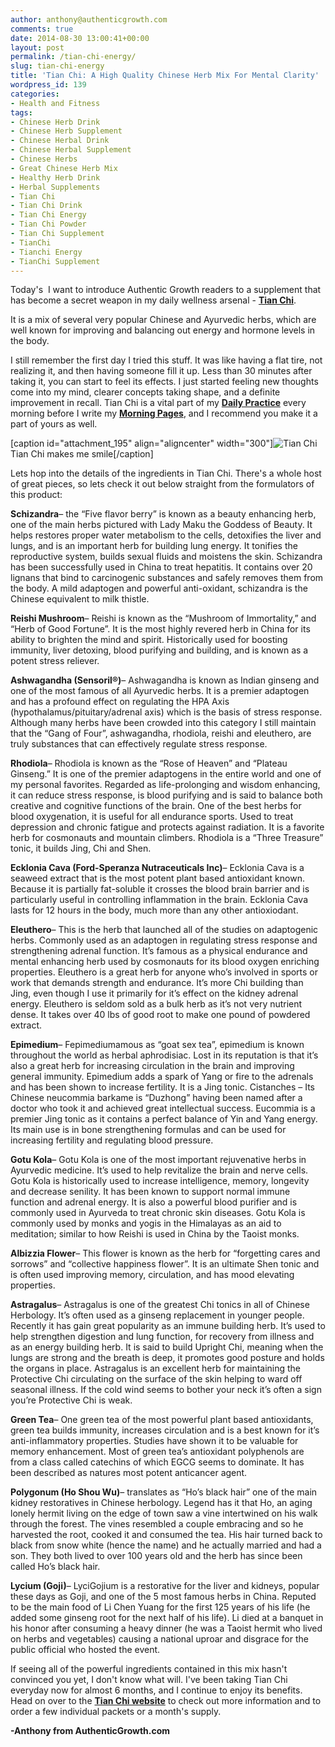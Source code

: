 ```yaml
---
author: anthony@authenticgrowth.com
comments: true
date: 2014-08-30 13:00:41+00:00
layout: post
permalink: /tian-chi-energy/
slug: tian-chi-energy
title: 'Tian Chi: A High Quality Chinese Herb Mix For Mental Clarity'
wordpress_id: 139
categories:
- Health and Fitness
tags:
- Chinese Herb Drink
- Chinese Herb Supplement
- Chinese Herbal Drink
- Chinese Herbal Supplement
- Chinese Herbs
- Great Chinese Herb Mix
- Healthy Herb Drink
- Herbal Supplements
- Tian Chi
- Tian Chi Drink
- Tian Chi Energy
- Tian Chi Powder
- Tian Chi Supplement
- TianChi
- Tianchi Energy
- TianChi Supplement
---
```


Today's  I want to introduce Authentic Growth readers to a supplement that has become a secret weapon in my daily wellness arsenal - [**Tian Chi**](http://goo.gl/ZmWWF1).

It is a mix of several very popular Chinese and Ayurvedic herbs, which are well known for improving and balancing out energy and hormone levels in the body.

I still remember the first day I tried this stuff. It was like having a flat tire, not realizing it, and then having someone fill it up. Less than 30 minutes after taking it, you can start to feel its effects. I just started feeling new thoughts come into my mind, clearer concepts taking shape, and a definite improvement in recall. Tian Chi is a vital part of my **[Daily Practice](http://www.authenticgrowth.com/the-daily-practice/)** every morning before I write my **[Morning Pages](http://www.amazon.com/gp/product/1585429287/ref=as_li_tl?ie=UTF8&camp=1789&creative=9325&creativeASIN=1585429287&linkCode=as2&tag=escapicom-20&linkId=24OW7LUBEM3CT7FN)**, and I recommend you make it a part of yours as well.

[caption id="attachment_195" align="aligncenter" width="300"]![Tian Chi](http://www.authenticgrowth.com/wp-content/uploads/2014/08/10623742_1491211247796657_98357290_n-300x300.jpg) Tian Chi makes me smile[/caption]

Lets hop into the details of the ingredients in Tian Chi. There's a whole host of great pieces, so lets check it out below straight from the formulators of this product:

**Schizandra**– the “Five flavor berry” is known as a beauty enhancing herb, one of the main herbs pictured with Lady Maku the Goddess of Beauty. It helps restores proper water metabolism to the cells, detoxifies the liver and lungs, and is an important herb for building lung energy. It tonifies the reproductive system, builds sexual fluids and moistens the skin. Schizandra has been successfully used in China to treat hepatitis. It contains over 20 lignans that bind to carcinogenic substances and safely removes them from the body. A mild adaptogen and powerful anti-oxidant, schizandra is the Chinese equivalent to milk thistle.

**Reishi Mushroom**– Reishi is known as the “Mushroom of Immortality,” and “Herb of Good Fortune”. It is the most highly revered herb in China for its ability to brighten the mind and spirit. Historically used for boosting immunity, liver detoxing, blood purifying and building, and is known as a potent stress reliever.

**Ashwagandha (Sensoril®)**– Ashwagandha is known as Indian ginseng and one of the most famous of all Ayurvedic herbs. It is a premier adaptogen and has a profound effect on regulating the HPA Axis (hypothalamus/pituitary/adrenal axis) which is the basis of stress response. Although many herbs have been crowded into this category I still maintain that the “Gang of Four”, ashwagandha, rhodiola, reishi and eleuthero, are truly substances that can effectively regulate stress response.

**Rhodiola**– Rhodiola is known as the “Rose of Heaven” and “Plateau Ginseng.” It is one of the premier adaptogens in the entire world and one of my personal favorites. Regarded as life-prolonging and wisdom enhancing, it can reduce stress response, is blood purifying and is said to balance both creative and cognitive functions of the brain. One of the best herbs for blood oxygenation, it is useful for all endurance sports. Used to treat depression and chronic fatigue and protects against radiation. It is a favorite herb for cosmonauts and mountain climbers. Rhodiola is a “Three Treasure” tonic, it builds Jing, Chi and Shen.

**Ecklonia Cava (Ford-Speranza Nutraceuticals Inc)**– Ecklonia Cava is a seaweed extract that is the most potent plant based antioxidant known. Because it is partially fat-soluble it crosses the blood brain barrier and is particularly useful in controlling inflammation in the brain. Ecklonia Cava lasts for 12 hours in the body, much more than any other antioxiodant.

**Eleuthero**– This is the herb that launched all of the studies on adaptogenic herbs. Commonly used as an adaptogen in regulating stress response and strengthening adrenal function. It’s famous as a physical endurance and mental enhancing herb used by cosmonauts for its blood oxygen enriching properties. Eleuthero is a great herb for anyone who’s involved in sports or work that demands strength and endurance. It’s more Chi building than Jing, even though I use it primarily for it’s effect on the kidney adrenal energy. Eleuthero is seldom sold as a bulk herb as it’s not very nutrient dense. It takes over 40 lbs of good root to make one pound of powdered extract.

**Epimedium**– Fepimediumamous as “goat sex tea”, epimedium is known throughout the world as herbal aphrodisiac. Lost in its reputation is that it’s also a great herb for increasing circulation in the brain and improving general immunity. Epimedium adds a spark of Yang or fire to the adrenals and has been shown to increase fertility. It is a Jing tonic.
Cistanches – Its Chinese neucommia barkame is “Duzhong” having been named after a doctor who took it and achieved great intellectual success. Eucommia is a premier Jing tonic as it contains a perfect balance of Yin and Yang energy. Its main use is in bone strengthening formulas and can be used for increasing fertility and regulating blood pressure.

**Gotu Kola**– Gotu Kola is one of the most important rejuvenative herbs in Ayurvedic medicine. It’s used to help revitalize the brain and nerve cells. Gotu Kola is historically used to increase intelligence, memory, longevity and decrease senility. It has been known to support normal immune function and adrenal energy. It is also a powerful blood purifier and is commonly used in Ayurveda to treat chronic skin diseases. Gotu Kola is commonly used by monks and yogis in the Himalayas as an aid to meditation; similar to how Reishi is used in China by the Taoist monks.

**Albizzia Flower**– This flower is known as the herb for “forgetting cares and sorrows” and “collective happiness flower”. It is an ultimate Shen tonic and is often used improving memory, circulation, and has mood elevating properties.

**Astragalus**– Astragalus is one of the greatest Chi tonics in all of Chinese Herbology. It’s often used as a ginseng replacement in younger people. Recently it has gain great popularity as an immune building herb. It’s used to help strengthen digestion and lung function, for recovery from illness and as an energy building herb. It is said to build Upright Chi, meaning when the lungs are strong and the breath is deep, it promotes good posture and holds the organs in place. Astragalus is an excellent herb for maintaining the Protective Chi circulating on the surface of the skin helping to ward off seasonal illness. If the cold wind seems to bother your neck it’s often a sign you’re Protective Chi is weak.

**Green Tea**– One green tea of the most powerful plant based antioxidants, green tea builds immunity, increases circulation and is a best known for it’s anti-inflammatory properties. Studies have shown it to be valuable for memory enhancement. Most of green tea’s antioxidant polyphenols are from a class called catechins of which EGCG seems to dominate. It has been described as natures most potent anticancer agent.

**Polygonum (Ho Shou Wu)**– translates as “Ho’s black hair” one of the main kidney restoratives in Chinese herbology. Legend has it that Ho, an aging lonely hermit living on the edge of town saw a vine intertwined on his walk through the forest. The vines resembled a couple embracing and so he harvested the root, cooked it and consumed the tea. His hair turned back to black from snow white (hence the name) and he actually married and had a son. They both lived to over 100 years old and the herb has since been called Ho’s black hair.

**Lycium (Goji)**– LyciGojium is a restorative for the liver and kidneys, popular these days as Goji, and one of the 5 most famous herbs in China. Reputed to be the main food of Li Chen Yuang for the first 125 years of his life (he added some ginseng root for the next half of his life). Li died at a banquet in his honor after consuming a heavy dinner (he was a Taoist hermit who lived on herbs and vegetables) causing a national uproar and disgrace for the public official who hosted the event.

If seeing all of the powerful ingredients contained in this mix hasn't convinced you yet, I don't know what will. I've been taking Tian Chi everyday now for almost 6 months, and I continue to enjoy its benefits. Head on over to the [**Tian Chi website**](http://goo.gl/ZmWWF1) to check out more information and to order a few individual packets or a month's supply.

**-Anthony from AuthenticGrowth.com**
